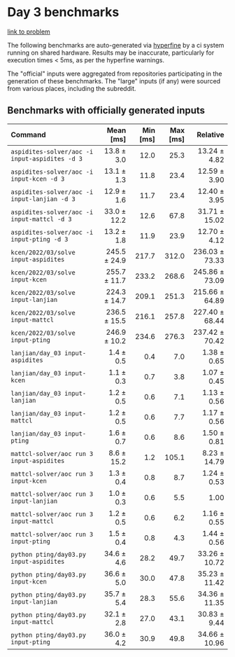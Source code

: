 # Day 3 benchmarks

[link to problem](http://adventofcode.com/2022/day/3)

The following benchmarks are auto-generated via [hyperfine](https://github.com/sharkdp/hyperfine) by a ci system running on shared hardware. Results may be inaccurate, particularly for execution times < 5ms, as per the hyperfine warnings.

The "official" inputs were aggregated from repositories participating in the generation of these benchmarks. The "large" inputs (if any) were sourced from various places, including the subreddit.

## Benchmarks with officially generated inputs
| Command | Mean [ms] | Min [ms] | Max [ms] | Relative |
|:---|---:|---:|---:|---:|
| `aspidites-solver/aoc -i input-aspidites -d 3` | 13.8 ± 3.0 | 12.0 | 25.3 | 13.24 ± 4.82 |
| `aspidites-solver/aoc -i input-kcen -d 3` | 13.1 ± 1.3 | 11.8 | 23.4 | 12.59 ± 3.90 |
| `aspidites-solver/aoc -i input-lanjian -d 3` | 12.9 ± 1.6 | 11.7 | 23.4 | 12.40 ± 3.95 |
| `aspidites-solver/aoc -i input-mattcl -d 3` | 33.0 ± 12.2 | 12.6 | 67.8 | 31.71 ± 15.02 |
| `aspidites-solver/aoc -i input-pting -d 3` | 13.2 ± 1.8 | 11.9 | 23.9 | 12.70 ± 4.12 |
| `kcen/2022/03/solve input-aspidites` | 245.5 ± 24.9 | 217.7 | 312.0 | 236.03 ± 73.33 |
| `kcen/2022/03/solve input-kcen` | 255.7 ± 11.7 | 233.2 | 268.6 | 245.86 ± 73.09 |
| `kcen/2022/03/solve input-lanjian` | 224.3 ± 14.7 | 209.1 | 251.3 | 215.66 ± 64.89 |
| `kcen/2022/03/solve input-mattcl` | 236.5 ± 15.5 | 216.1 | 257.8 | 227.40 ± 68.44 |
| `kcen/2022/03/solve input-pting` | 246.9 ± 10.2 | 234.6 | 276.3 | 237.42 ± 70.42 |
| `lanjian/day_03 input-aspidites` | 1.4 ± 0.5 | 0.4 | 7.0 | 1.38 ± 0.65 |
| `lanjian/day_03 input-kcen` | 1.1 ± 0.3 | 0.7 | 3.8 | 1.07 ± 0.45 |
| `lanjian/day_03 input-lanjian` | 1.2 ± 0.5 | 0.6 | 7.1 | 1.13 ± 0.56 |
| `lanjian/day_03 input-mattcl` | 1.2 ± 0.5 | 0.6 | 7.7 | 1.17 ± 0.56 |
| `lanjian/day_03 input-pting` | 1.6 ± 0.7 | 0.6 | 8.6 | 1.50 ± 0.81 |
| `mattcl-solver/aoc run 3 input-aspidites` | 8.6 ± 15.2 | 1.2 | 105.1 | 8.23 ± 14.79 |
| `mattcl-solver/aoc run 3 input-kcen` | 1.3 ± 0.4 | 0.8 | 8.7 | 1.24 ± 0.53 |
| `mattcl-solver/aoc run 3 input-lanjian` | 1.0 ± 0.3 | 0.6 | 5.5 | 1.00 |
| `mattcl-solver/aoc run 3 input-mattcl` | 1.2 ± 0.5 | 0.6 | 6.2 | 1.16 ± 0.55 |
| `mattcl-solver/aoc run 3 input-pting` | 1.5 ± 0.4 | 0.8 | 4.3 | 1.44 ± 0.56 |
| `python pting/day03.py input-aspidites` | 34.6 ± 4.6 | 28.2 | 49.7 | 33.26 ± 10.72 |
| `python pting/day03.py input-kcen` | 36.6 ± 5.0 | 30.0 | 47.8 | 35.23 ± 11.42 |
| `python pting/day03.py input-lanjian` | 35.7 ± 5.4 | 28.3 | 55.6 | 34.36 ± 11.35 |
| `python pting/day03.py input-mattcl` | 32.1 ± 2.8 | 27.0 | 43.1 | 30.83 ± 9.44 |
| `python pting/day03.py input-pting` | 36.0 ± 4.2 | 30.9 | 49.8 | 34.66 ± 10.96 |
